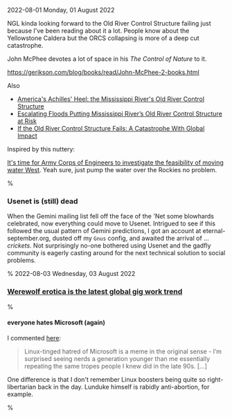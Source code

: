 2022-08-01 Monday, 01 August 2022

NGL kinda looking forward to the Old River Control Structure failing just 
because I've been reading about it a lot. People know about the Yellowstone Caldera but the ORCS collapsing is more of a deep cut catastrophe.

John McPhee devotes a lot of space in his *The Control of Nature* to it.

<https://gerikson.com/blog/books/read/John-McPhee-2-books.html>

Also

* [America's Achilles' Heel: the Mississippi River's Old River Control Structure][wunderground-orcs-1]
* [Escalating Floods Putting Mississippi River’s Old River Control Structure at Risk][wunderground-orcs-2]
* [If the Old River Control Structure Fails: A Catastrophe With Global Impact][wunderground-orcs-3]

Inspired by this nuttery:

[It's time for Army Corps of Engineers to investigate the feasibility of moving water West][desertsun]. Yeah sure, just pump the water over the Rockies no problem.

[wunderground-orcs-1]: https://www.wunderground.com/cat6/Americas-Achilles-Heel-Mississippi-Rivers-Old-River-Control-Structure
[wunderground-orcs-2]: https://www.wunderground.com/cat6/Escalating-Floods-Putting-Mississippi-Rivers-Old-River-Control-Structure-Risk
[wunderground-orcs-3]: https://www.wunderground.com/cat6/If-Old-River-Control-Structure-Fails-Catastrophe-Global-Impact
[desertsun]:https://eu.desertsun.com/story/opinion/contributors/valley-voice/2022/07/30/army-corps-engineers-must-study-feasibility-moving-water-west/10160750002/

%

### Usenet is (still) dead

When the Gemini mailing list fell off the face of the 'Net some blowhards celebrated, now everything could move to Usenet. Intrigued to see if this followed the usual pattern of Gemini predictions, I got an account at eternal-september.org, dusted off my `Gnus` config, and awaited the arrival of ... *crickets*. Not surprisingly no-one bothered using Usenet and the gadfly community is eagerly casting around for the next technical solution to social problems.

%
2022-08-03 Wednesday, 03 August 2022

### [Werewolf erotica is the latest global gig work trend][global-vampires]

[global-vampires]: https://restofworld.org/2022/china-romance-novels/

%

#### everyone hates Microsoft (again)

I commented [here][c_f5hiph]:

> Linux-tinged hatred of Microsoft is a meme in the original sense - I’m surprised seeing nerds a generation younger than me essentially repeating the same tropes people I knew did in the late 90s. [...]

One difference is that I don't remember Linux boosters being quite so right-libertarian back in the day. Lunduke himself is rabidly anti-abortion, for example. 

[c_f5hiph]: https://lobste.rs/s/8gtm4y/microsoft_unveils_sneak_peak_at_windows#c_f5hiph

%
